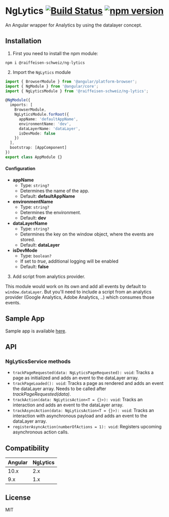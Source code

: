 # NgLytics [![Build Status](https://travis-ci.org/Raiffeisen-Schweiz/ng-lytics.svg?branch=master)](https://travis-ci.org/Raiffeisen-Schweiz/ng-lytics) [![npm version](https://badge.fury.io/js/%40raiffeisen-schweiz%2Fng-lytics.svg)](https://badge.fury.io/js/%40raiffeisen-schweiz%2Fng-lytics)

An Angular wrapper for Analytics by using the datalayer concept.

## Installation

1. First you need to install the npm module:

`npm i @raiffeisen-schweiz/ng-lytics`

2. Import the `NgLytics` module

```typescript
import { BrowserModule } from '@angular/platform-browser';
import { NgModule } from '@angular/core';
import { NgLyticsModule } from '@raiffeisen-schweiz/ng-lytics';

@NgModule({
  imports: [
    BrowserModule,
    NgLyticsModule.forRoot({
      appName: 'defaultAppName',
      environmentName: 'dev',
      dataLayerName: 'dataLayer',
      isDevMode: false
    })
  ],
  bootstrap: [AppComponent]
})
export class AppModule {}
```

#### Configuration

- **appName**
  - Type: `string?`
  - Determines the name of the app.
  - Default: **defaultAppName**
- **environmentName**
  - Type: `string?`
  - Determines the environment.
  - Default: **dev**
- **dataLayerName**
  - Type: `string?`
  - Determines the key on the window object, where the events are stored.
  - Default: **dataLayer**
- **isDevMode**
  - Type: `boolean?`
  - If set to _true_, additional logging will be enabled
  - Default: **false**

3. Add script from analytics provider.

This module would work on its own and add all events by default to `window.dataLayer`. But you'll need to include a script from an analytics provider (Google Analytics, Adobe Analytics, ..) which consumes those events.

## Sample App

Sample app is available [here](https://github.com/Raiffeisen-Schweiz/ng-lytics/tree/master/projects/example/src/app).

## API

### NgLyticsService methods

- `trackPageRequested(data: NgLyticsPageRequested): void`: Tracks a page as initialized and adds an event to the dataLayer array.
- `trackPageLoaded(): void`: Tracks a page as rendered and adds an event the dataLayer array. Needs to be called after _trackPageRequested(data)_.
- `trackAction(data: NgLyticsAction<T = {}>): void`: Tracks an interaction and adds an event to the dataLayer array.
- `trackAsyncAction(data: NgLyticsAction<T = {}>): void`: Tracks an interaction with asynchronous payload and adds an event to the dataLayer array.
- `registerAsyncAction(numberOfActions = 1): void`: Registers upcoming asynchronous action calls.

## Compatibility

| Angular | NgLytics |
| ------- | -------- |
| 10.x    | 2.x      |
| 9.x     | 1.x      |

## License

MIT
